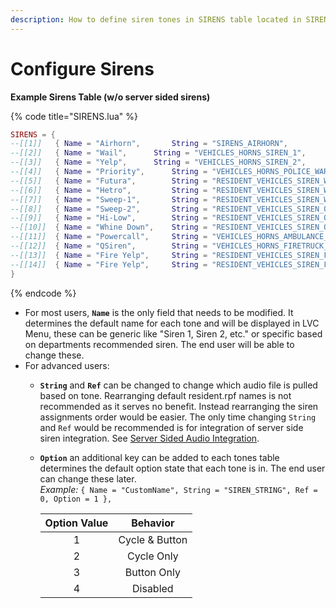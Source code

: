 ```yaml
---
description: How to define siren tones in SIRENS table located in SIRENS.lua.
---
```


# Configure Sirens

**Example Sirens Table (w/o server sided sirens)**

{% code title="SIRENS.lua" %}
```lua
SIRENS = {
--[[1]]	  { Name = "Airhorn", 		String = "SIRENS_AIRHORN", 				Ref = 0 }, --1
--[[2]]	  { Name = "Wail", 		String = "VEHICLES_HORNS_SIREN_1", 			Ref = 0 }, --2
--[[3]]	  { Name = "Yelp", 		String = "VEHICLES_HORNS_SIREN_2",	 		Ref = 0 }, --3
--[[4]]	  { Name = "Priority", 		String = "VEHICLES_HORNS_POLICE_WARNING", 		Ref = 0 }, --4		
--[[5]]	  { Name = "Futura", 		String = "RESIDENT_VEHICLES_SIREN_WAIL_01", 		Ref = 0 }, --5
--[[6]]	  { Name = "Hetro", 		String = "RESIDENT_VEHICLES_SIREN_WAIL_02", 		Ref = 0 }, --6
--[[7]]	  { Name = "Sweep-1", 		String = "RESIDENT_VEHICLES_SIREN_WAIL_03", 		Ref = 0 }, --7
--[[8]]	  { Name = "Sweep-2", 		String = "RESIDENT_VEHICLES_SIREN_QUICK_01", 		Ref = 0 }, --8
--[[9]]	  { Name = "Hi-Low",		String = "RESIDENT_VEHICLES_SIREN_QUICK_02",		Ref = 0 }, --9
--[[10]]  { Name = "Whine Down",	String = "RESIDENT_VEHICLES_SIREN_QUICK_03", 		Ref = 0 }, --10
--[[11]]  { Name = "Powercall", 	String = "VEHICLES_HORNS_AMBULANCE_WARNING", 		Ref = 0 }, --11
--[[12]]  { Name = "QSiren", 		String = "VEHICLES_HORNS_FIRETRUCK_WARNING", 		Ref = 0 }, --12
--[[13]]  { Name = "Fire Yelp", 	String = "RESIDENT_VEHICLES_SIREN_FIRETRUCK_WAIL_01", 	Ref = 0 }, --13
--[[14]]  { Name = "Fire Yelp", 	String = "RESIDENT_VEHICLES_SIREN_FIRETRUCK_QUICK_01", 	Ref = 0 }, --14
}
```
{% endcode %}

* For most users, **`Name`** is the only field that needs to be modified. It determines the default name for each tone and will be displayed in LVC Menu, these can be generic like "Siren 1, Siren 2, etc." or specific based on departments recommended siren. The end user will be able to change these.
* For advanced users:
  * **`String`** and **`Ref`** can be changed to change which audio file is pulled based on tone. Rearranging default resident.rpf names is not recommended as it serves no benefit. Instead rearranging the siren assignments order would be easier. The only time changing `String` and `Ref` would be recommended is for integration of server side siren integration. See [Server Sided Audio Integration](https://github.com/TrevorBarns/luxart-vehicle-control/wiki/Server-Sided-Audio-Integration).
  *   **`Option`** an additional key can be added to each tones table determines the default option state that each tone is in. The end user can change these later.\
      _Example:_ `{ Name = "CustomName", String = "SIREN_STRING", Ref = 0, Option = 1 },`

      | Option Value |    Behavior    |
      | :----------: | :------------: |
      |       1      | Cycle & Button |
      |       2      |   Cycle Only   |
      |       3      |   Button Only  |
      |       4      |    Disabled    |
